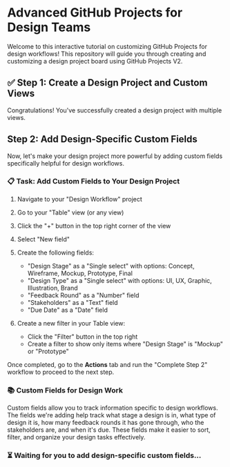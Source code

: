 # Advanced GitHub Projects for Design Teams

Welcome to this interactive tutorial on customizing GitHub Projects for design workflows! This repository will guide you through creating and customizing a design project board using GitHub Projects V2.

## ✅ Step 1: Create a Design Project and Custom Views
Congratulations! You've successfully created a design project with multiple views.

## Step 2: Add Design-Specific Custom Fields
Now, let's make your design project more powerful by adding custom fields specifically helpful for design workflows.

### 📋 Task: Add Custom Fields to Your Design Project
1. Navigate to your "Design Workflow" project
2. Go to your "Table" view (or any view)
3. Click the "+" button in the top right corner of the view
4. Select "New field"
5. Create the following fields:
   - "Design Stage" as a "Single select" with options: Concept, Wireframe, Mockup, Prototype, Final
   - "Design Type" as a "Single select" with options: UI, UX, Graphic, Illustration, Brand
   - "Feedback Round" as a "Number" field
   - "Stakeholders" as a "Text" field
   - "Due Date" as a "Date" field

6. Create a new filter in your Table view:
   - Click the "Filter" button in the top right
   - Create a filter to show only items where "Design Stage" is "Mockup" or "Prototype"

Once completed, go to the **Actions** tab and run the "Complete Step 2" workflow to proceed to the next step.

### 📚 Custom Fields for Design Work
Custom fields allow you to track information specific to design workflows. The fields we're adding help track what stage a design is in, what type of design it is, how many feedback rounds it has gone through, who the stakeholders are, and when it's due. These fields make it easier to sort, filter, and organize your design tasks effectively.

### ⏳ Waiting for you to add design-specific custom fields...

<!-- STEP: 2 -->
